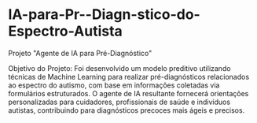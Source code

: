 # IA-para-Pr--Diagn-stico-do-Espectro-Autista
Projeto "Agente de IA para Pré-Diagnóstico"

Objetivo do Projeto:
Foi desenvolvido um modelo preditivo utilizando técnicas de Machine Learning para realizar pré-diagnósticos relacionados ao espectro do autismo, com base em informações coletadas via formulários estruturados. 
O agente de IA resultante fornecerá orientações personalizadas para cuidadores, profissionais de saúde e indivíduos autistas, contribuindo para diagnósticos precoces mais ágeis e precisos.
